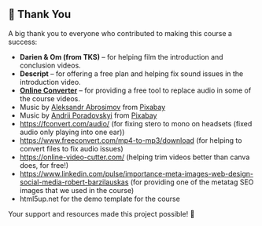 ## 🙏 Thank You

A big thank you to everyone who contributed to making this course a success:

- **Darien & Om (from TKS)** – for helping film the introduction and conclusion videos.  
- **Descript** – for offering a free plan and helping fix sound issues in the introduction video.  
- **[Online Converter](https://www.onlineconverter.com/)** – for providing a free tool to replace audio in some of the course videos.  
- Music by <a href="https://pixabay.com/users/absounds-46529880/?utm_source=link-attribution&utm_medium=referral&utm_campaign=music&utm_content=257345">Aleksandr Abrosimov</a> from <a href="https://pixabay.com/music//?utm_source=link-attribution&utm_medium=referral&utm_campaign=music&utm_content=257345">Pixabay</a>
- Music by <a href="https://pixabay.com/users/lnplusmusic-47631836/?utm_source=link-attribution&utm_medium=referral&utm_campaign=music&utm_content=278928">Andrii Poradovskyi</a> from <a href="https://pixabay.com//?utm_source=link-attribution&utm_medium=referral&utm_campaign=music&utm_content=278928">Pixabay</a>
- https://fconvert.com/audio/ (for fixing stero to mono on headsets (fixed audio only playing into one ear))
- https://www.freeconvert.com/mp4-to-mp3/download (for helping to convert files to fix audio issues)
- https://online-video-cutter.com/ (helping trim videos better than canva does, for free!)
- https://www.linkedin.com/pulse/importance-meta-images-web-design-social-media-robert-barzilauskas (for providing one of the metatag SEO images that we used in the course)
- html5up.net for the demo template for the course

Your support and resources made this project possible! 💙
